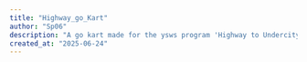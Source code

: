 ```yaml
---
title: "Highway_go_Kart"
author: "Sp06"
description: "A go kart made for the ysws program 'Highway to Undercity'!"
created_at: "2025-06-24"
---
```


